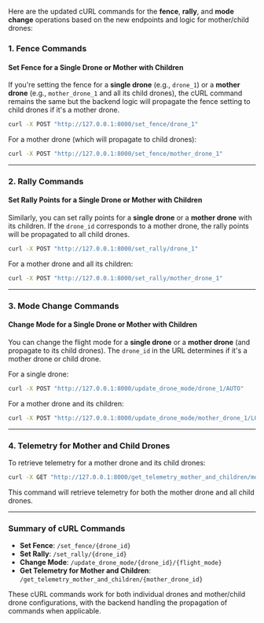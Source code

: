 Here are the updated cURL commands for the **fence**, **rally**, and **mode change** operations based on the new endpoints and logic for mother/child drones:

### 1. **Fence Commands**

#### Set Fence for a Single Drone or Mother with Children

If you're setting the fence for a **single drone** (e.g., `drone_1`) or a **mother drone** (e.g., `mother_drone_1` and all its child drones), the cURL command remains the same but the backend logic will propagate the fence setting to child drones if it's a mother drone.

```bash
curl -X POST "http://127.0.0.1:8000/set_fence/drone_1"
```

For a mother drone (which will propagate to child drones):

```bash
curl -X POST "http://127.0.0.1:8000/set_fence/mother_drone_1"
```

---

### 2. **Rally Commands**

#### Set Rally Points for a Single Drone or Mother with Children

Similarly, you can set rally points for a **single drone** or a **mother drone** with its children. If the `drone_id` corresponds to a mother drone, the rally points will be propagated to all child drones.

```bash
curl -X POST "http://127.0.0.1:8000/set_rally/drone_1"
```

For a mother drone and all its children:

```bash
curl -X POST "http://127.0.0.1:8000/set_rally/mother_drone_1"
```

---

### 3. **Mode Change Commands**

#### Change Mode for a Single Drone or Mother with Children

You can change the flight mode for a **single drone** or a **mother drone** (and propagate to its child drones). The `drone_id` in the URL determines if it's a mother drone or child drone.

For a single drone:

```bash
curl -X POST "http://127.0.0.1:8000/update_drone_mode/drone_1/AUTO"
```

For a mother drone and its children:

```bash
curl -X POST "http://127.0.0.1:8000/update_drone_mode/mother_drone_1/LOITER"
```

---

### 4. **Telemetry for Mother and Child Drones**

To retrieve telemetry for a mother drone and its child drones:

```bash
curl -X GET "http://127.0.0.1:8000/get_telemetry_mother_and_children/mother_drone_1"
```

This command will retrieve telemetry for both the mother drone and all child drones.

---

### Summary of cURL Commands

- **Set Fence**: `/set_fence/{drone_id}`
- **Set Rally**: `/set_rally/{drone_id}`
- **Change Mode**: `/update_drone_mode/{drone_id}/{flight_mode}`
- **Get Telemetry for Mother and Children**: `/get_telemetry_mother_and_children/{mother_drone_id}`

These cURL commands work for both individual drones and mother/child drone configurations, with the backend handling the propagation of commands when applicable.